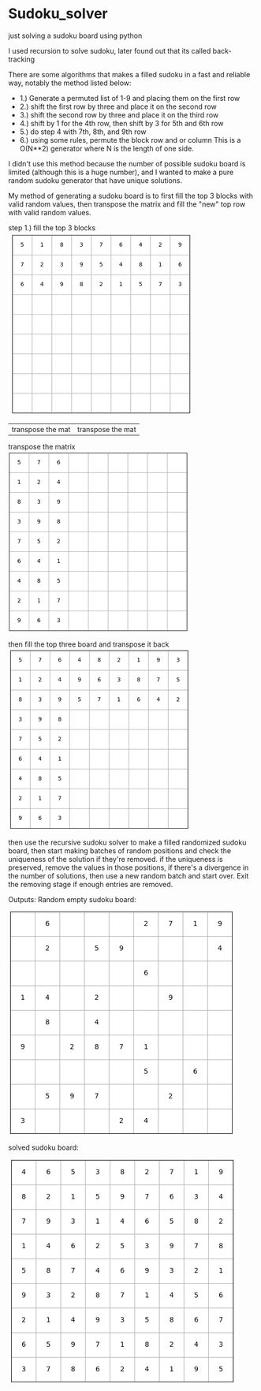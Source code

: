 # Sudoku_solver
 just solving a sudoku board using python

 I used recursion to solve sudoku, later found out that its called back-tracking

There are some algorithms that makes a filled sudoku in a fast and reliable way, 
notably the method listed below:
- 1.) Generate a permuted list of 1-9 and placing them on the first row
- 2.) shift the first row by three and place it on the second row
- 3.) shift the second row by three and place it on the third row 
- 4.) shift by 1 for the 4th row, then shift by 3 for 5th and 6th row
- 5.) do step 4 with 7th, 8th, and 9th row
- 6.) using some rules, permute the block row and or column
This is a O(N**2) generator where N is the length of one side.

I didn't use this method because the number of possible sudoku board is limited (although this is a huge number), and I wanted to make a pure random sudoku generator that have unique solutions.

My method of generating a sudoku board is to first fill the top 3 blocks with valid random values, then transpose the matrix and fill the "new" top row with valid random values.

step 1.) fill the top 3 blocks<br/>
![board1](Figure_3.png)

| | |
|---|---|
|transpose the mat | transpose the mat|


transpose the matrix<br/>
![board2](Figure_4.png)

then fill the top three board and transpose it back<br/>
![board3](Figure_5.png)


then use the recursive sudoku solver to make a filled randomized sudoku board, then start making batches of random positions and check the uniqueness of the solution if they're removed.  if the uniqueness is preserved, remove the values in those positions, if there's a divergence in the number of solutions, then use a new random batch and start over.  Exit the removing stage if enough entries are removed.

Outputs:
Random empty sudoku board:

![empty_state](Figure_1.png)

solved sudoku board:

![solved_state](Figure_2.png)